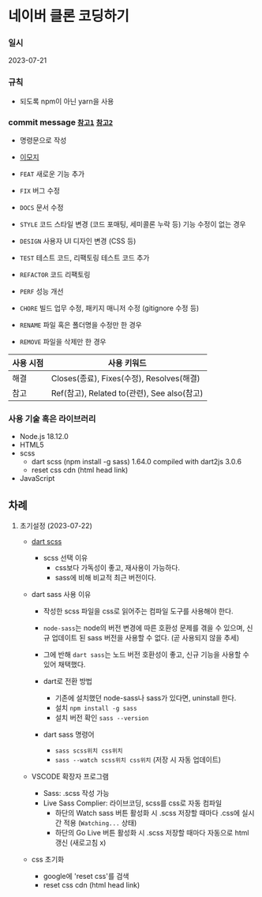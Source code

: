 # 네이버 클론 코딩하기

### 일시

2023-07-21

### 규칙

- 되도록 npm이 아닌 yarn을 사용

### commit message [`참고1`](https://jane-aeiou.tistory.com/93) [`참고2`](https://meetup.nhncloud.com/posts/106)

- 명령문으로 작성
- [이모지](https://gitmoji.dev/)

- `FEAT` 새로운 기능 추가
- `FIX` 버그 수정
- `DOCS` 문서 수정
- `STYLE` 코드 스타일 변경 (코드 포매팅, 세미콜론 누락 등) 기능 수정이 없는 경우
- `DESIGN` 사용자 UI 디자인 변경 (CSS 등)
- `TEST` 테스트 코드, 리팩토링 테스트 코드 추가
- `REFACTOR` 코드 리팩토링
- `PERF` 성능 개선
- `CHORE` 빌드 업무 수정, 패키지 매니저 수정 (gitignore 수정 등)
- `RENAME` 파일 혹은 폴더명을 수정만 한 경우
- `REMOVE` 파일을 삭제만 한 경우

| 사용 시점 | 사용 키워드                                 |
| --------- | ------------------------------------------- |
| 해결      | Closes(종료), Fixes(수정), Resolves(해결)   |
| 참고      | Ref(참고), Related to(관련), See also(참고) |

### 사용 기술 혹은 라이브러리

- Node.js 18.12.0
- HTML5
- scss
  - dart scss (npm install -g sass) 1.64.0 compiled with dart2js 3.0.6
  - reset css cdn (html head link)
- JavaScript

## 차례

1. 초기설정 (2023-07-22)

   - [dart scss](https://sass-lang.com/dart-sass/)

     - scss 선택 이유
       - css보다 가독성이 좋고, 재사용이 가능하다.
       - sass에 비해 비교적 최근 버전이다.

   - dart sass 사용 이유

     - 작성한 scss 파일을 css로 읽어주는 컴파일 도구를 사용해야 한다.
     - `node-sass`는 node의 버전 변경에 따른 호환성 문제를 겪을 수 있으며, 신규 업데이트 된 sass 버전을 사용할 수 없다. (곧 사용되지 않을 추세)
     - 그에 반해 `dart sass`는 노드 버전 호환성이 좋고, 신규 기능을 사용할 수 있어 채택했다.

     - dart로 전환 방법

       - 기존에 설치했던 node-sass나 sass가 있다면, uninstall 한다.
       - 설치 `npm install -g sass`
       - 설치 버전 확인 `sass --version`

     - dart sass 명령어

       - `sass scss위치 css위치`
       - `sass --watch scss위치 css위치` (저장 시 자동 업데이트)

   - VSCODE 확장자 프로그램

     - Sass: .scss 작성 가능
     - Live Sass Complier: 라이브코딩, scss를 css로 자동 컴파일
       - 하단의 Watch sass 버튼 활성화 시 .scss 저장할 때마다 .css에 실시간 적용 (`Watching...` 상태)
       - 하단의 Go Live 버튼 활성화 시 .scss 저장할 때마다 자동으로 html 갱신 (새로고침 x)

   - css 초기화
     - google에 'reset css'를 검색
     - reset css cdn (html head link)
